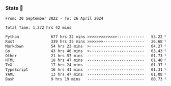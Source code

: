 ### Stats 👋
<!--START_SECTION:waka-->

```txt
From: 30 September 2022 - To: 26 April 2024

Total Time: 1,272 hrs 42 mins

Python              677 hrs 22 mins >>>>>>>>>>>>>------------   53.22 %
Rust                339 hrs 35 mins >>>>>>>------------------   26.68 %
Markdown            54 hrs 23 mins  >------------------------   04.27 %
Go                  43 hrs 40 mins  >------------------------   03.43 %
Other               21 hrs 57 mins  -------------------------   01.73 %
HTML                18 hrs 47 mins  -------------------------   01.48 %
TeX                 17 hrs 24 mins  -------------------------   01.37 %
TypeScript          16 hrs 41 mins  -------------------------   01.31 %
YAML                13 hrs 47 mins  -------------------------   01.08 %
Bash                9 hrs 19 mins   -------------------------   00.73 %
```

<!--END_SECTION:waka-->

<!--
**buhaytza2005/buhaytza2005** is a ✨ _special_ ✨ repository because its `README.md` (this file) appears on your GitHub profile.

Here are some ideas to get you started:

- 🔭 I’m currently working on ...
- 🌱 I’m currently learning ...
- 👯 I’m looking to collaborate on ...
- 🤔 I’m looking for help with ...
- 💬 Ask me about ...
- 📫 How to reach me: ...
- 😄 Pronouns: ...
- ⚡ Fun fact: ...
-->


